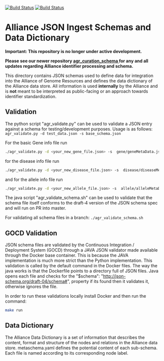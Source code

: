 
[![Build Status](https://travis-ci.org/alliance-genome/agr_schemas.svg?branch=development)](https://travis-ci.org/alliance-genome/agr_schemas)
[![Build Status](https://travis-ci.org/alliance-genome/agr_schemas.svg?branch=master)](https://travis-ci.org/alliance-genome/agr_schemas)

Alliance JSON Ingest Schemas and Data Dictionary
================

**Important: This repository is no longer under active development.** 

**Please see our newer repository [agr_curation_schema ](https://github.com/alliance-genome/agr_curation_schema) for any and all updates regarding Alliance identifier processing and schema.**

This directory contains JSON schemas used to define data for integration into the Alliance of Genome Resources and defines the data dictionary of the Alliance data store. All information is used **internally** by the Alliance and is **not** meant to be interpreted as public-facing or an approach towards identifier standardization.

Validation
----------
The python script "agr_validate.py" can be used to validate a JSON entry against a schema for testing/development purposes.
Usage is as follows: 
`agr_validate.py -d test_data.json -s base_schema.json`

For the basic Gene info file run
   ```bash
   ./agr_validate.py -d <your_new_gene_file.json> -s  gene/geneMetaData.json
   ```
for the disease info file run
   ```bash
   ./agr_validate.py -d <your_new_disease_file.json> -s  disease/diseaseMetaDataDefinition.json
   ```
and for the allele info file run
   ```bash
   ./agr_validate.py -d <your_new_allele_file.json> -s  allele/alleleMetaData.json
   ```

The java script "agr_validate_schema.sh" can be used to validate that the schema file itself conforms to the draft-4 version of the JSON schema spec and will run on PR into master.  

For validating all schema files in a branch: 
`./agr_validate_schema.sh`


GOCD Validation
---------------

JSON schema files are validated by the Continuous Integration / Deployment System (GOCD) through a JAVA JSON validator made available through the Docker base container. This is because the JAVA implementation is much more strict than the Python implementation. This validation is called by the default command in the Docker files. The way the java works is that the Dockerfile points to a directory full of JSON files. Java opens each file and checks for the "$schema": "http://json-schema.org/draft-04/schema#", property if its found then it validates it, otherwise ignores the file. 

In order to run these validations locally install Docker and then run the command:

```bash
make run
```

Data Dictionary
---------------

The Alliance Data Dictionary is a set of information that describes the content, format and structure of the nodes and relations in the Alliance data store. metaschema.yaml defines the potential content of each sub-schema.  Each file is named according to its corresponding node label.  

